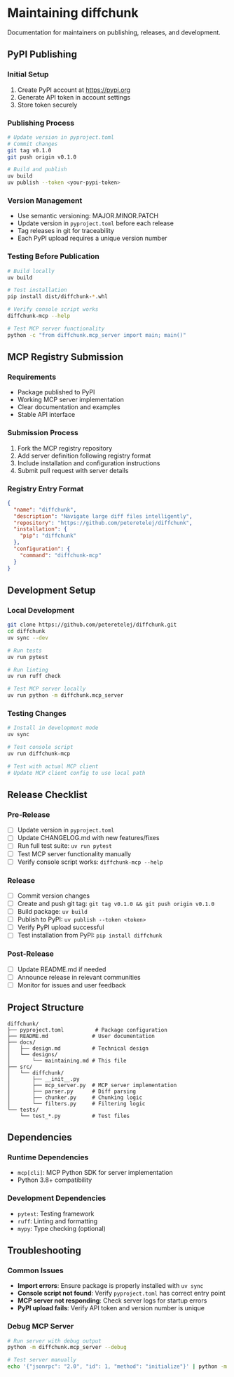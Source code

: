 # Maintaining diffchunk

Documentation for maintainers on publishing, releases, and development.

## PyPI Publishing

### Initial Setup
1. Create PyPI account at https://pypi.org
2. Generate API token in account settings
3. Store token securely

### Publishing Process
```bash
# Update version in pyproject.toml
# Commit changes
git tag v0.1.0
git push origin v0.1.0

# Build and publish
uv build
uv publish --token <your-pypi-token>
```

### Version Management
- Use semantic versioning: MAJOR.MINOR.PATCH
- Update version in `pyproject.toml` before each release
- Tag releases in git for traceability
- Each PyPI upload requires a unique version number

### Testing Before Publication
```bash
# Build locally
uv build

# Test installation
pip install dist/diffchunk-*.whl

# Verify console script works
diffchunk-mcp --help

# Test MCP server functionality
python -c "from diffchunk.mcp_server import main; main()"
```

## MCP Registry Submission

### Requirements
- Package published to PyPI
- Working MCP server implementation
- Clear documentation and examples
- Stable API interface

### Submission Process
1. Fork the MCP registry repository
2. Add server definition following registry format
3. Include installation and configuration instructions
4. Submit pull request with server details

### Registry Entry Format
```json
{
  "name": "diffchunk",
  "description": "Navigate large diff files intelligently",
  "repository": "https://github.com/peteretelej/diffchunk",
  "installation": {
    "pip": "diffchunk"
  },
  "configuration": {
    "command": "diffchunk-mcp"
  }
}
```

## Development Setup

### Local Development
```bash
git clone https://github.com/peteretelej/diffchunk.git
cd diffchunk
uv sync --dev

# Run tests
uv run pytest

# Run linting
uv run ruff check

# Test MCP server locally
uv run python -m diffchunk.mcp_server
```

### Testing Changes
```bash
# Install in development mode
uv sync

# Test console script
uv run diffchunk-mcp

# Test with actual MCP client
# Update MCP client config to use local path
```

## Release Checklist

### Pre-Release
- [ ] Update version in `pyproject.toml`
- [ ] Update CHANGELOG.md with new features/fixes
- [ ] Run full test suite: `uv run pytest`
- [ ] Test MCP server functionality manually
- [ ] Verify console script works: `diffchunk-mcp --help`

### Release
- [ ] Commit version changes
- [ ] Create and push git tag: `git tag v0.1.0 && git push origin v0.1.0`
- [ ] Build package: `uv build`
- [ ] Publish to PyPI: `uv publish --token <token>`
- [ ] Verify PyPI upload successful
- [ ] Test installation from PyPI: `pip install diffchunk`

### Post-Release
- [ ] Update README.md if needed
- [ ] Announce release in relevant communities
- [ ] Monitor for issues and user feedback

## Project Structure

```
diffchunk/
├── pyproject.toml          # Package configuration
├── README.md              # User documentation
├── docs/
│   ├── design.md          # Technical design
│   └── designs/
│       └── maintaining.md # This file
├── src/
│   └── diffchunk/
│       ├── __init__.py
│       ├── mcp_server.py  # MCP server implementation
│       ├── parser.py      # Diff parsing
│       ├── chunker.py     # Chunking logic
│       └── filters.py     # Filtering logic
└── tests/
    └── test_*.py          # Test files
```

## Dependencies

### Runtime Dependencies
- `mcp[cli]`: MCP Python SDK for server implementation
- Python 3.8+ compatibility

### Development Dependencies
- `pytest`: Testing framework
- `ruff`: Linting and formatting
- `mypy`: Type checking (optional)

## Troubleshooting

### Common Issues
- **Import errors**: Ensure package is properly installed with `uv sync`
- **Console script not found**: Verify `pyproject.toml` has correct entry point
- **MCP server not responding**: Check server logs for startup errors
- **PyPI upload fails**: Verify API token and version number is unique

### Debug MCP Server
```bash
# Run server with debug output
python -m diffchunk.mcp_server --debug

# Test server manually
echo '{"jsonrpc": "2.0", "id": 1, "method": "initialize"}' | python -m diffchunk.mcp_server
```